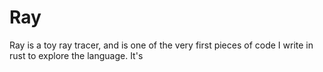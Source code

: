 # Ray

Ray is a toy ray tracer, and is one of the very first pieces of code I write in rust to 
explore the language. It's 
